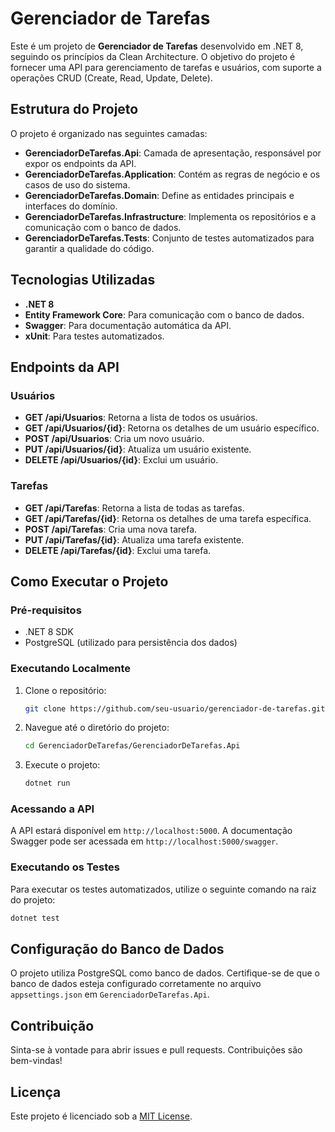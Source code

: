 # Gerenciador de Tarefas

Este é um projeto de **Gerenciador de Tarefas** desenvolvido em .NET 8, seguindo os princípios da Clean Architecture. O objetivo do projeto é fornecer uma API para gerenciamento de tarefas e usuários, com suporte a operações CRUD (Create, Read, Update, Delete).

## Estrutura do Projeto

O projeto é organizado nas seguintes camadas:

- **GerenciadorDeTarefas.Api**: Camada de apresentação, responsável por expor os endpoints da API.
- **GerenciadorDeTarefas.Application**: Contém as regras de negócio e os casos de uso do sistema.
- **GerenciadorDeTarefas.Domain**: Define as entidades principais e interfaces do domínio.
- **GerenciadorDeTarefas.Infrastructure**: Implementa os repositórios e a comunicação com o banco de dados.
- **GerenciadorDeTarefas.Tests**: Conjunto de testes automatizados para garantir a qualidade do código.

## Tecnologias Utilizadas

- **.NET 8**
- **Entity Framework Core**: Para comunicação com o banco de dados.
- **Swagger**: Para documentação automática da API.
- **xUnit**: Para testes automatizados.

## Endpoints da API

### Usuários

- **GET /api/Usuarios**: Retorna a lista de todos os usuários.
- **GET /api/Usuarios/{id}**: Retorna os detalhes de um usuário específico.
- **POST /api/Usuarios**: Cria um novo usuário.
- **PUT /api/Usuarios/{id}**: Atualiza um usuário existente.
- **DELETE /api/Usuarios/{id}**: Exclui um usuário.

### Tarefas

- **GET /api/Tarefas**: Retorna a lista de todas as tarefas.
- **GET /api/Tarefas/{id}**: Retorna os detalhes de uma tarefa específica.
- **POST /api/Tarefas**: Cria uma nova tarefa.
- **PUT /api/Tarefas/{id}**: Atualiza uma tarefa existente.
- **DELETE /api/Tarefas/{id}**: Exclui uma tarefa.

## Como Executar o Projeto

### Pré-requisitos

- .NET 8 SDK
- PostgreSQL (utilizado para persistência dos dados)

### Executando Localmente

1. Clone o repositório:
   ```bash
   git clone https://github.com/seu-usuario/gerenciador-de-tarefas.git
   ```
2. Navegue até o diretório do projeto:
   ```bash
   cd GerenciadorDeTarefas/GerenciadorDeTarefas.Api
   ```
3. Execute o projeto:
   ```bash
   dotnet run
   ```

### Acessando a API

A API estará disponível em `http://localhost:5000`. A documentação Swagger pode ser acessada em `http://localhost:5000/swagger`.

### Executando os Testes

Para executar os testes automatizados, utilize o seguinte comando na raiz do projeto:

```bash
dotnet test
```

## Configuração do Banco de Dados

O projeto utiliza PostgreSQL como banco de dados. Certifique-se de que o banco de dados esteja configurado corretamente no arquivo `appsettings.json` em `GerenciadorDeTarefas.Api`.

## Contribuição

Sinta-se à vontade para abrir issues e pull requests. Contribuições são bem-vindas!

## Licença

Este projeto é licenciado sob a [MIT License](LICENSE).
